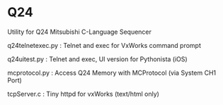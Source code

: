 Q24
===

Utility for Q24 Mitsubishi C-Language Sequencer

 q24telnetexec.py : Telnet and exec for VxWorks command prompt
 
 q24uitest.py : Telnet and exec, UI version for Pythonista (iOS)
 
 mcprotocol.py : Access Q24 Memory with MCProtocol (via System CH1 Port)
 
 tcpServer.c : Tiny httpd for vxWorks (text/html only)

